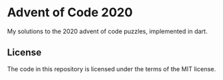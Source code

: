 # Advent of Code 2020

My solutions to the 2020 advent of code puzzles, implemented in dart.

## License

The code in this repository is licensed under the terms of the MIT license.
